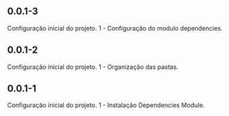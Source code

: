 ## 0.0.1-3
Configuração inicial do projeto.
1 - Configuração do modulo dependencies.

## 0.0.1-2
Configuração inicial do projeto.
1 - Organização das pastas.

## 0.0.1-1
Configuração inicial do projeto.
1 - Instalação Dependencies Module.
